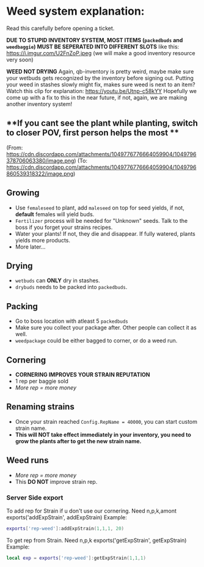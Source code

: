 # Weed system explanation:

Read this carefully before opening a ticket.

**DUE TO STUPID INVENTORY SYSTEM, MOST ITEMS (`packedbuds` and `weedbaggie`) MUST BE SEPERATED INTO DIFFERENT SLOTS** like this: https://i.imgur.com/U2FnZoP.jpeg
(we will make a good inventory resource very soon)

**WEED NOT DRYING**
Again, qb-inventory is pretty weird, maybe make sure your wetbuds gets recognized by the inventory before signing out.
Putting your weed in stashes slowly might fix, makes sure weed is next to an item?
Watch this clip for explanation: https://youtu.be/Utnp-c58kYY
Hopefully we come up with a fix to this in the near future, if not, again, we are making another inventory system!

## **If you cant see the plant while planting, switch to closer POV, first person helps the most **

(From: https://cdn.discordapp.com/attachments/1049776776664059904/1049796378706063380/image.png)
(To: https://cdn.discordapp.com/attachments/1049776776664059904/1049796860539318322/image.png)


## Growing

- Use `femaleseed` to plant, add `maleseed` on top for seed yields, if not, **default** females will yield buds.
- `Fertilizer` process will be needed for "Unknown" seeds. Talk to the boss if you forget your strains recipes.
- Water your plants! If not, they die and disappear. If fully watered, plants yields more products.
- More later...


## Drying
- `wetbuds` can **ONLY** dry in stashes.
- `drybuds` needs to be packed into `packedbuds`.


## Packing
- Go to boss location with atleast 5 `packedbuds`
- Make sure you collect your package after. Other people can collect it as well.
- `weedpackage` could be either bagged to corner, or do a weed run.


## Cornering
- **CORNERING IMPROVES YOUR STRAIN REPUTATION**
- 1 rep per baggie sold
- _More rep = more money_


## Renaming strains
- Once your strain reached `Config.RepName = 40000`, you can start custom strain name.
- **This will NOT take effect immediately in your inventory, you need to grow the plants after to get the new strain name.**


## Weed runs
- _More rep = more money_
- This **DO NOT** improve strain rep.


### Server Side export

To add rep for Strain if u don't use our cornering. Need n,p,k,amont
exports('addExpStrain', addExpStrain)
Example: 
```lua
exports['rep-weed']:addExpStrain(1,1,1, 20)
```
To get rep from Strain. Need n,p,k
exports('getExpStrain', getExpStrain)
Example: 
```lua
local exp = exports['rep-weed']:getExpStrain(1,1,1)
```